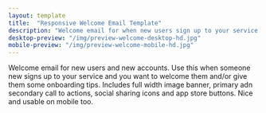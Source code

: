 ```yaml
---
layout: template
title:  "Responsive Welcome Email Template"
description: "Welcome email for when new users sign up to your service and you want to onboard them."
desktop-preview: "/img/preview-welcome-desktop-hd.jpg"
mobile-preview: "/img/preview-welcome-mobile-hd.jpg"
---
```


<p>Welcome email for new users and new accounts. Use this when someone new signs up to your service and you want to welcome them and/or give them some onboarding tips. Includes full width image banner, primary adn secondary call to actions, social sharing icons and app store buttons. Nice and usable on mobile too.</p>



